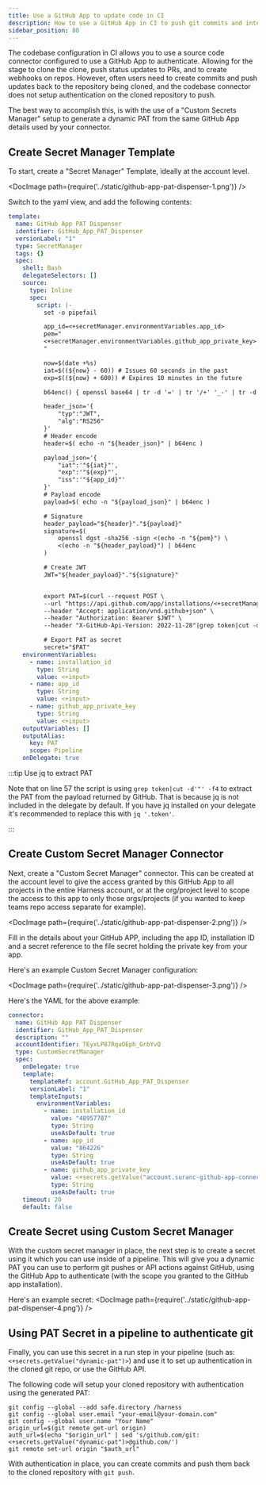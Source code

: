 ```yaml
---
title: Use a GitHub App to update code in CI
description: How to use a GitHub App in CI to push git commits and interact with the GitHub API.
sidebar_position: 80
---
```


The codebase configuration in CI allows you to use a source code connector configured to use a GitHub App to authenticate.  Allowing for the stage to clone the clone, push status updates to PRs, and to create webhooks on repos.  However, often users need to create commits and push updates back to the repository being cloned, and the codebase connector does not setup authentication on the cloned repository to push.

The best way to accomplish this, is with the use of a "Custom Secrets Manager" setup to generate a dynamic PAT from the same GitHub App details used by your connector.  

## Create Secret Manager Template

To start, create a "Secret Manager" Template, ideally at the account level.

<DocImage path={require('../static/github-app-pat-dispenser-1.png')} />

Switch to the yaml view, and add the following contents:

```yaml
template:
  name: GitHub App PAT Dispenser
  identifier: GitHub_App_PAT_Dispenser
  versionLabel: "1"
  type: SecretManager
  tags: {}
  spec:
    shell: Bash
    delegateSelectors: []
    source:
      type: Inline
      spec:
        script: |-
          set -o pipefail

          app_id=<+secretManager.environmentVariables.app_id>
          pem="
          <+secretManager.environmentVariables.github_app_private_key>
          "

          now=$(date +%s)
          iat=$((${now} - 60)) # Issues 60 seconds in the past
          exp=$((${now} + 600)) # Expires 10 minutes in the future

          b64enc() { openssl base64 | tr -d '=' | tr '/+' '_-' | tr -d '\n'; }

          header_json='{
              "typ":"JWT",
              "alg":"RS256"
          }'
          # Header encode
          header=$( echo -n "${header_json}" | b64enc )

          payload_json='{
              "iat":'"${iat}"',
              "exp":'"${exp}"',
              "iss":'"${app_id}"'
          }'
          # Payload encode
          payload=$( echo -n "${payload_json}" | b64enc )

          # Signature
          header_payload="${header}"."${payload}"
          signature=$(
              openssl dgst -sha256 -sign <(echo -n "${pem}") \
              <(echo -n "${header_payload}") | b64enc
          )

          # Create JWT
          JWT="${header_payload}"."${signature}"


          export PAT=$(curl --request POST \
          --url "https://api.github.com/app/installations/<+secretManager.environmentVariables.installation_id>/access_tokens" \
          --header "Accept: application/vnd.github+json" \
          --header "Authorization: Bearer $JWT" \
          --header "X-GitHub-Api-Version: 2022-11-28"|grep token|cut -d'"' -f4)

          # Export PAT as secret
          secret="$PAT"
    environmentVariables:
      - name: installation_id
        type: String
        value: <+input>
      - name: app_id
        type: String
        value: <+input>
      - name: github_app_private_key
        type: String
        value: <+input>
    outputVariables: []
    outputAlias:
      key: PAT
      scope: Pipeline
    onDelegate: true
```

:::tip Use jq to extract PAT

Note that on line 57 the script is using `grep token|cut -d'"' -f4` to extract the PAT from the payload returned by GitHub.  That is because jq is not included in the delegate by default.  If you have jq installed on your delegate it's recommended to replace this with `jq '.token'`.

:::

## Create Custom Secret Manager Connector

Next, create a "Custom Secret Manager" connector.  This can be created at the account level to give the access granted by this GitHub App to all projects in the entire Harness account, or at the org/project level to scope the access to this app to only those orgs/projects (if you wanted to keep teams repo access separate for example).

<DocImage path={require('../static/github-app-pat-dispenser-2.png')} />

Fill in the details about your GitHub APP, including the app ID, installation ID and a secret reference to the file secret holding the private key from your app.  

Here's an example Custom Secret Manager configuration:

<DocImage path={require('../static/github-app-pat-dispenser-3.png')} />

Here's the YAML for the above example:

```yaml
connector:
  name: GitHub App PAT Dispenser
  identifier: GitHub_App_PAT_Dispenser
  description: ""
  accountIdentifier: TEyxLP87RquOEph_GrbYvQ
  type: CustomSecretManager
  spec:
    onDelegate: true
    template:
      templateRef: account.GitHub_App_PAT_Dispenser
      versionLabel: "1"
      templateInputs:
        environmentVariables:
          - name: installation_id
            value: "48957787"
            type: String
            useAsDefault: true
          - name: app_id
            value: "864226"
            type: String
            useAsDefault: true
          - name: github_app_private_key
            value: <+secrets.getValue("account.suranc-github-app-connector-private-key")>
            type: String
            useAsDefault: true
    timeout: 20
    default: false
```

## Create Secret using Custom Secret Manager

With the custom secret manager in place, the next step is to create a secret using it which you can use inside of a pipeline.  This will give you a dynamic PAT you can use to perform git pushes or API actions against GitHub, using the GitHub App to authenticate (with the scope you granted to the GitHub app installation).

Here's an example secret:
<DocImage path={require('../static/github-app-pat-dispenser-4.png')} />

## Using PAT Secret in a pipeline to authenticate git

Finally, you can use this secret in a run step in your pipeline  (such as: `<+secrets.getValue("dynamic-pat")>`) and use it to set up authentication in the cloned git repo, or use the GitHub API.

The following code will setup your cloned repository with authentication using the generated PAT:
```
git config --global --add safe.directory /harness
git config --global user.email "your-email@your-domain.com"
git config --global user.name "Your Name"
origin_url=$(git remote get-url origin)
auth_url=$(echo "$origin_url" | sed 's/github.com/git:<+secrets.getValue("dynamic-pat")>@github.com/')
git remote set-url origin "$auth_url"
```

With authentication in place, you can create commits and push them back to the cloned repository with `git push`.
